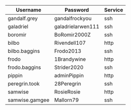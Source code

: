 | Username | Password | Service |
| --- | --- | --- | 
| gandalf.grey | gandalfrockyou | ssh |
| galadriel | galadrielarwen111 | ssh |
| boromir | BoRomir2000Z | ssh | 
| bilbo | Rivendell107 | http | 
| bilbo.baggins | Frodo2013 | ssh | 
| frodo | 1Brandywine | http | 
| frodo.baggins | Strider2020 | ssh | 
| pippin | adminPippin | http | 
| peregrin.took | 28Peregrin | ssh | 
| samwise | RosieRosie | http | 
| samwise.gamgee | Mallorn79 | ssh | 
